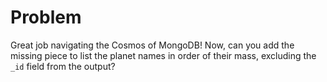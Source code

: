 # Problem
Great job navigating the Cosmos of MongoDB! Now, can you add the missing piece to list the planet names in order of their mass, excluding the `_id` field from the output?
